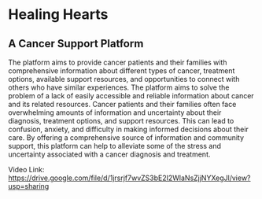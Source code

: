# Healing Hearts
## A Cancer Support Platform

The platform aims to provide cancer patients and their families with comprehensive information about different types of cancer, treatment options, available support resources, and opportunities to connect with others who have similar experiences. The platform aims to solve the problem of a lack of easily accessible and reliable information about cancer and its related resources. Cancer patients and their families often face overwhelming amounts of information and uncertainty about their diagnosis, treatment options, and support resources. This can lead to confusion, anxiety, and difficulty in making informed decisions about their care. By offering a comprehensive source of information and community support, this platform can help to alleviate some of the stress and uncertainty associated with a cancer diagnosis and treatment.

Video Link: https://drive.google.com/file/d/1jrsrjf7wvZS3bE2I2WlaNsZjjNYXegJl/view?usp=sharing




